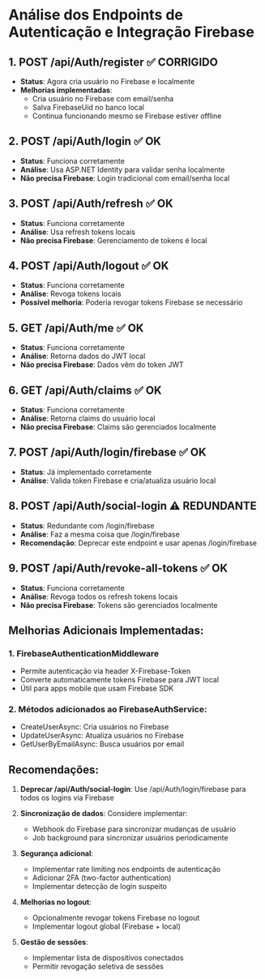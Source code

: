 # Análise dos Endpoints de Autenticação e Integração Firebase

## 1. POST /api/Auth/register ✅ CORRIGIDO
- **Status**: Agora cria usuário no Firebase e localmente
- **Melhorias implementadas**:
  - Cria usuário no Firebase com email/senha
  - Salva FirebaseUid no banco local
  - Continua funcionando mesmo se Firebase estiver offline

## 2. POST /api/Auth/login ✅ OK
- **Status**: Funciona corretamente
- **Análise**: Usa ASP.NET Identity para validar senha localmente
- **Não precisa Firebase**: Login tradicional com email/senha local

## 3. POST /api/Auth/refresh ✅ OK
- **Status**: Funciona corretamente
- **Análise**: Usa refresh tokens locais
- **Não precisa Firebase**: Gerenciamento de tokens é local

## 4. POST /api/Auth/logout ✅ OK
- **Status**: Funciona corretamente
- **Análise**: Revoga tokens locais
- **Possível melhoria**: Poderia revogar tokens Firebase se necessário

## 5. GET /api/Auth/me ✅ OK
- **Status**: Funciona corretamente
- **Análise**: Retorna dados do JWT local
- **Não precisa Firebase**: Dados vêm do token JWT

## 6. GET /api/Auth/claims ✅ OK
- **Status**: Funciona corretamente
- **Análise**: Retorna claims do usuário local
- **Não precisa Firebase**: Claims são gerenciados localmente

## 7. POST /api/Auth/login/firebase ✅ OK
- **Status**: Já implementado corretamente
- **Análise**: Valida token Firebase e cria/atualiza usuário local

## 8. POST /api/Auth/social-login ⚠️ REDUNDANTE
- **Status**: Redundante com /login/firebase
- **Análise**: Faz a mesma coisa que /login/firebase
- **Recomendação**: Deprecar este endpoint e usar apenas /login/firebase

## 9. POST /api/Auth/revoke-all-tokens ✅ OK
- **Status**: Funciona corretamente
- **Análise**: Revoga todos os refresh tokens locais
- **Não precisa Firebase**: Tokens são gerenciados localmente

## Melhorias Adicionais Implementadas:

### 1. FirebaseAuthenticationMiddleware
- Permite autenticação via header X-Firebase-Token
- Converte automaticamente tokens Firebase para JWT local
- Útil para apps mobile que usam Firebase SDK

### 2. Métodos adicionados ao FirebaseAuthService:
- CreateUserAsync: Cria usuários no Firebase
- UpdateUserAsync: Atualiza usuários no Firebase
- GetUserByEmailAsync: Busca usuários por email

## Recomendações:

1. **Deprecar /api/Auth/social-login**: Use /api/Auth/login/firebase para todos os logins via Firebase

2. **Sincronização de dados**: Considere implementar:
   - Webhook do Firebase para sincronizar mudanças de usuário
   - Job background para sincronizar usuários periodicamente

3. **Segurança adicional**:
   - Implementar rate limiting nos endpoints de autenticação
   - Adicionar 2FA (two-factor authentication)
   - Implementar detecção de login suspeito

4. **Melhorias no logout**:
   - Opcionalmente revogar tokens Firebase no logout
   - Implementar logout global (Firebase + local)

5. **Gestão de sessões**:
   - Implementar lista de dispositivos conectados
   - Permitir revogação seletiva de sessões